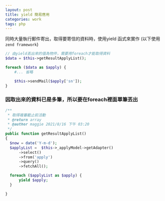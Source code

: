 ```yaml
---
layout: post
title: yield 簡易應用
categories: work
tags: php
---
```


同時大量執行郵件寄出，取得要寄信的資料時，使用yield 函式來實作
(以下使用 `zend framework`)

```php
// 由yield丟出來的值為物件，需要用foreach才能取得資料
$data = $this->getResultApplyList();

foreach ($data as $apply) {
    #... 省略

    $this->sendMail($apply['sn']);
}
```

### 因取出來的資料已是多筆，所以要在foreach裡面單筆丟出

```php
/**
 * 取得複審截止前活動
 * @return array
 * @author maggie 2021/8/16 下午 03:20
 */
public function getResultApplyList()
{
  $now = date('Y-m-d');
  $applyList =  $this->_applyModel->getAdapter()
      ->select()
      ->from('apply')
      ->query()
      ->fetchAll();

  foreach ($applyList as $apply) {
      yield $apply;
  }

}
```